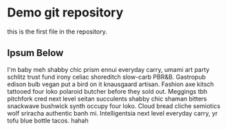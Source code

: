 # Demo git repository

this is the first file in the repository.


## Ipsum Below

I'm baby meh shabby chic prism ennui everyday carry, umami art party schlitz trust fund irony celiac shoreditch slow-carb PBR&B. Gastropub edison bulb vegan put a bird on it knausgaard artisan. Fashion axe kitsch tattooed four loko polaroid butcher before they sold out. Meggings tbh pitchfork cred next level seitan succulents shabby chic shaman bitters snackwave bushwick synth occupy four loko. Cloud bread cliche semiotics wolf sriracha authentic banh mi. Intelligentsia next level everyday carry, yr tofu blue bottle tacos. hahah

